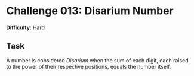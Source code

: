 # Challenge 013: Disarium Number

**Difficulty**: Hard

## Task

A number is considered _Disarium_ when the sum of each digit,
each raised to the power of their respective positions, equals
the number itself.

